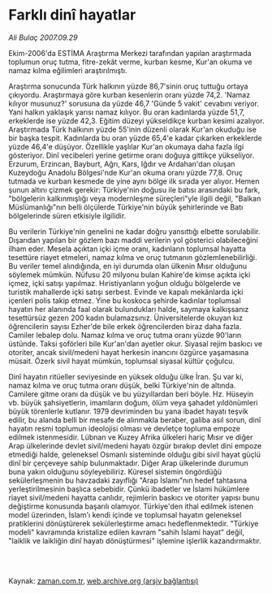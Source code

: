 # Farklı dinî hayatlar

*Ali Bulaç 2007.09.29*

<td class="columnist-detail">
<p>Ekim-2006'da ESTİMA Araştırma Merkezi tarafından yapılan araştırmada toplumun oruç tutma, fitre-zekât verme, kurban kesme, Kur'an okuma ve namaz kılma eğilimleri araştırılmıştı.</p>
<p>
<div id="haberMetinDiv">
<p>Araştırma sonucunda Türk halkının yüzde 86,7'sinin oruç tuttuğu ortaya çıkıyordu. Araştırmaya göre kurban kesenlerin oranı yüzde 74,2. 'Namaz kılıyor musunuz?' sorusuna da yüzde 46,7 'Günde 5 vakit' cevabını veriyor. Yani halkın yaklaşık yarısı namaz kılıyor. Bu oran kadınlarda yüzde 51,7, erkeklerde ise yüzde 42,3. Eğitim düzeyi yükseldikçe kurban kesimi azalıyor. Araştırmada Türk halkının yüzde 55'inin düzenli olarak Kur'an okuduğu ise bir başka tespit. Kadınlarda bu oran yüzde 65,4'e kadar çıkarken erkeklerde yüzde 46,4'e düşüyor. Özellikle yaşlılar Kur'an okumaya daha fazla ilgi gösteriyor. Dinî vecibeleri yerine getirme oranı doğuya gittikçe yükseliyor. Erzurum, Erzincan, Bayburt, Ağrı, Kars, Iğdır ve Ardahan'dan oluşan Kuzeydoğu Anadolu Bölgesi'nde Kur'an okuma oranı yüzde 77,8. Oruç tutmada ve kurban kesmede de yine aynı bölge ilk sırada yer alıyor. Hemen şunun altını çizmek gerekir: Türkiye'nin doğusu ile batısı arasındaki bu fark, "bölgelerin kalkınmışlığı veya modernleşme süreçleri"yle ilgili değil, "Balkan Müslümanlığı"nın belli ölçülerde Türkiye'nin büyük şehirlerinde ve Batı bölgelerinde süren etkisiyle ilgilidir.
<p>Bu verilerin Türkiye'nin genelini ne kadar doğru yansıttığı elbette sorulabilir. Dışarıdan yapılan bir gözlem bazı maddi verilerin yol gösterici olabileceğini ilham eder. Mesela açıktan içki içme oranı, kadınların toplumsal hayatta tesettüre riayet etmeleri, namaz kılma ve oruç tutmanın gözlemlenebilirliği. Bu veriler temel alındığında, en iyi durumda olan ülkenin Mısır olduğunu söylemek mümkün. Nüfusu 20 milyonu bulan Kahire'de kimse açıkta içki içmez, içki satışı yapılmaz. Hıristiyanların yoğun olduğu bölgelerde ve turistik mahallerde içki satışı serbest. Evinde ve kapalı mekânlarda içki içenleri polis takip etmez. Yine bu koskoca şehirde kadınlar toplumsal hayatın her alanında faal olarak bulundukları halde, saymaya kalkışsanız tesettürsüz gezen 200 kadın bulamazsınız. Üniversitelerde okuyan kız öğrencilerin sayısı Ezher'de bile erkek öğrencilerden biraz daha fazla. Camiler lebalep dolu. Namaz kılma ve oruç tutma oranı yüzde 90'ların üstünde. Taksi şoförleri bile Kur'an'dan ayetler okur. Siyasal rejim baskıcı ve otoriter, ancak sivil/medeni hayat herkesin inancını özgürce yaşamasına müsait. Özerk sivil hayat mümkün, toplumsal siyasal kültür çoğulcu.
<p>Dinî hayatın ritüeller seviyesinde en yüksek olduğu ülke İran. Şu var ki, namaz kılma ve oruç tutma oranı düşük, belki Türkiye'nin de altında. Camilere gitme oranı da düşük ve bu yüzyıllardan beri böyle. Hz. Hüseyin vb. büyük şahsiyetlerin, imamların doğum, ölüm veya şahadet yıldönümleri büyük törenlerle kutlanır. 1979 devriminden bu yana ibadet hayatı teşvik edilir, bu alanda belli bir mesafe de alınmakla beraber, galiba asıl sorun, dinî hayatın resmi toplumun ideolojisi olması ve devletçe topluma empoze edilmek istenmesidir. Lübnan ve Kuzey Afrika ülkeleri hariç Mısır ve diğer Arap ülkelerinde devlet sivil/medeni hayatı özgür bırakıp devlet dini empoze etmediği halde, geleneksel Osmanlı sisteminde olduğu gibi sivil hayat güçlü dinî bir çerçeveye sahip bulunmaktadır. Diğer Arap ülkelerinde durumun buna yakın olduğunu söyleyebiliriz. Küresel sistemin öngördüğü sekülerleşmenin bu havzadaki zayıflığı "Arap İslamı"nın hedef tahtasına yerleştirilmesinin başlıca sebebidir. Çünkü ibadetler ve İslami hükümlere riayet sivil/medeni hayatta canlıdır, rejimlerin baskıcı ve otoriter yapısı bunu değiştirme konusunda başarılı olamıyor. Türkiye'den ithal edilmek istenen model üzerinden, İslam'ı kendi içinde ve toplumsal hayatın geleneksel pratiklerini dönüştürerek sekülerleştirme amacı hedeflenmektedir. "Türkiye modeli" kavramında kristalize edilen kavram "sahih İslami hayat" değil, "laiklik ve laikliğin dinî hayatı dönüştürmesi" işlemine işlerlik kazandırmaktır.</p></p></p></div>
</p>


<p><br>
		 </br></p></td>

Kaynak: [zaman.com.tr](http://zaman.com.tr/yazar.do?yazino=594450), [web.archive.org (arşiv bağlantısı)](http://web.archive.org/web/20120125175653/http://www.zaman.com.tr/yazar.do?yazino=594450)
